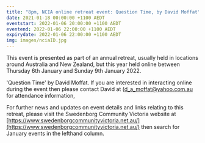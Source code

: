```yaml
---
title: "8pm, NCIA online retreat event: Question Time, by David Moffat"
date: 2021-01-18 00:00:00 +1100 AEDT
eventstart: 2022-01-06 20:00:00 +1100 AEDT
eventend: 2022-01-06 22:00:00 +1100 AEDT
expirydate: 2022-01-06 22:00:00 +1100 AEDT
img: images/nciaID.jpg
---
```


This event is presented as part of an annual retreat, usually held in locations around Australia and New Zealand, but this year held online between Thursday 6th January and Sunday 9th January 2022.

'Question Time' by David Moffat. If you are interested in interacting online during the event then please contact David at ([d_a_moffat@yahoo.com.au](mailto:d_a_moffat@yahoo.com.au) for attendance information,

For further news and updates on event details and links relating to this retreat, please visit the Swedenborg Community Victoria website at [https://www.swedenborgcommunityvictoria.net.au/](https://www.swedenborgcommunityvictoria.net.au/) then search for January events in the lefthand column.
